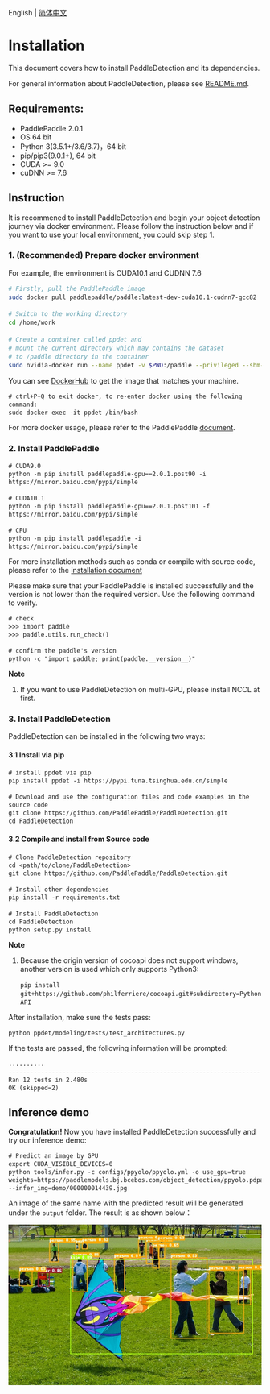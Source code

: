 English | [简体中文](INSTALL_cn.md)

# Installation


This document covers how to install PaddleDetection and its dependencies.

For general information about PaddleDetection, please see [README.md](https://github.com/PaddlePaddle/PaddleDetection/blob/release/2.0).

## Requirements:

- PaddlePaddle 2.0.1
- OS 64 bit
- Python 3(3.5.1+/3.6/3.7)，64 bit
- pip/pip3(9.0.1+), 64 bit
- CUDA >= 9.0
- cuDNN >= 7.6


## Instruction

It is recommened to install PaddleDetection and begin your object detection journey via docker environment. Please follow the instruction below and if you want to use your local environment, you could skip step 1.


### 1. (Recommended) Prepare docker environment

For example, the environment is CUDA10.1 and CUDNN 7.6

```bash
# Firstly, pull the PaddlePaddle image
sudo docker pull paddlepaddle/paddle:latest-dev-cuda10.1-cudnn7-gcc82

# Switch to the working directory
cd /home/work

# Create a container called ppdet and
# mount the current directory which may contains the dataset
# to /paddle directory in the container
sudo nvidia-docker run --name ppdet -v $PWD:/paddle --privileged --shm-size=4G --network=host -it paddlepaddle/paddle:latest-dev-cuda10.1-cudnn7-gcc82 /bin/bash
```

You can see [DockerHub](https://hub.docker.com/r/paddlepaddle/paddle/tags/) to get the image that matches your machine.

```
# ctrl+P+Q to exit docker, to re-enter docker using the following command:
sudo docker exec -it ppdet /bin/bash
```

For more docker usage, please refer to the PaddlePaddle [document](https://www.paddlepaddle.org.cn/documentation/docs/en/install/docker/fromdocker_en.html).

### 2. Install PaddlePaddle

```
# CUDA9.0
python -m pip install paddlepaddle-gpu==2.0.1.post90 -i https://mirror.baidu.com/pypi/simple

# CUDA10.1
python -m pip install paddlepaddle-gpu==2.0.1.post101 -f https://mirror.baidu.com/pypi/simple

# CPU
python -m pip install paddlepaddle -i https://mirror.baidu.com/pypi/simple
```

For more installation methods such as conda or compile with source code, please refer to the [installation document](https://www.paddlepaddle.org.cn/documentation/docs/en/install/index_en.html)

Please make sure that your PaddlePaddle is installed successfully and the version is not lower than the required version. Use the following command to verify.

```
# check
>>> import paddle
>>> paddle.utils.run_check()

# confirm the paddle's version
python -c "import paddle; print(paddle.__version__)"
```

**Note**

1.  If you want to use PaddleDetection on multi-GPU, please install NCCL at first.


### 3. Install PaddleDetection

PaddleDetection can be installed in the following two ways:

#### 3.1 Install via pip

```
# install ppdet via pip
pip install ppdet -i https://pypi.tuna.tsinghua.edu.cn/simple

# Download and use the configuration files and code examples in the source code
git clone https://github.com/PaddlePaddle/PaddleDetection.git
cd PaddleDetection
```

#### 3.2 Compile and install from Source code

```
# Clone PaddleDetection repository
cd <path/to/clone/PaddleDetection>
git clone https://github.com/PaddlePaddle/PaddleDetection.git

# Install other dependencies
pip install -r requirements.txt

# Install PaddleDetection
cd PaddleDetection
python setup.py install
```

**Note**

1. Because the origin version of cocoapi does not support windows, another version is used which only supports Python3:

    ```pip install git+https://github.com/philferriere/cocoapi.git#subdirectory=PythonAPI```

After installation, make sure the tests pass:

```shell
python ppdet/modeling/tests/test_architectures.py
```

If the tests are passed, the following information will be prompted:

```
..........
----------------------------------------------------------------------
Ran 12 tests in 2.480s
OK (skipped=2)
```



## Inference demo

**Congratulation!** Now you have installed PaddleDetection successfully and try our inference demo:

```
# Predict an image by GPU
export CUDA_VISIBLE_DEVICES=0
python tools/infer.py -c configs/ppyolo/ppyolo.yml -o use_gpu=true weights=https://paddlemodels.bj.bcebos.com/object_detection/ppyolo.pdparams --infer_img=demo/000000014439.jpg
```

An image of the same name with the predicted result will be generated under the `output` folder.
The result is as shown below：

![](../images/000000014439.jpg)
